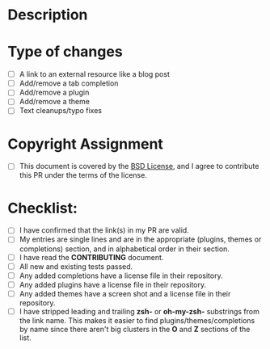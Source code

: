 <!--- Provide a general summary of your changes in the Title above -->
<!--- If you're unsure about anything in this checklist, don't hesitate to create a PR and ask. I'm happy to help! -->

# Description

<!--- Describe your changes in detail, ideally [linking](example.com) to the project/resouce in this description. -->

# Type of changes

<!--- What types of changes does your submission introduce? Put an `x` in all the boxes that apply: -->

- [ ] A link to an external resource like a blog post
- [ ] Add/remove a tab completion
- [ ] Add/remove a plugin
- [ ] Add/remove a theme
- [ ] Text cleanups/typo fixes

# Copyright Assignment

- [ ] This document is covered by the [BSD License](https://github.com/unixorn/awesome-zsh-plugins/blob/master/LICENSE), and I agree to contribute this PR under the terms of the license.

# Checklist:

<!--- Go over all the following points, and put an `x` in all the boxes that apply. -->

- [ ] I have confirmed that the link(s) in my PR are valid.
- [ ] My entries are single lines and are in the appropriate (plugins, themes or completions) section, and in alphabetical order in their section.
- [ ] I have read the **CONTRIBUTING** document.
- [ ] All new and existing tests passed.
- [ ] Any added completions have a license file in their repository.
- [ ] Any added plugins have a license file in their repository.
- [ ] Any added themes have a screen shot and a license file in their repository.
- [ ] I have stripped leading and trailing **zsh-** or **oh-my-zsh-** substrings from the link name. This makes it easier to find plugins/themes/completions by name since there aren't big clusters in the **O** and **Z** sections of the list.
